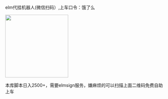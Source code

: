 
elm代挂机器人(微信扫码）,上车口令：饿了么

<img src="https://github.com/user-attachments/assets/926a2d6e-028e-4342-be27-ed009db0b25e" width="200px">

本库脚本日入2500+，需要elmsign服务，嫌麻烦的可以扫描上面二维码免费自助上车


